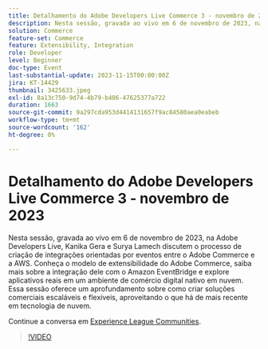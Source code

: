 ```yaml
---
title: Detalhamento do Adobe Developers Live Commerce 3 - novembro de 2023
description: Nesta sessão, gravada ao vivo em 6 de novembro de 2023, na Adobe Developers Live, Kanika Gera e Surya Lamech discutem o processo de criação de integrações orientadas por eventos entre o Adobe Commerce e a AWS. Conheça o modelo de extensibilidade do Adobe Commerce, saiba mais sobre a integração dele com o Amazon EventBridge e explore aplicativos reais em um ambiente de comércio digital nativo em nuvem. Essa sessão oferece um aprofundamento sobre como criar soluções comerciais escaláveis e flexíveis, aproveitando o que há de mais recente em tecnologia de nuvem.
solution: Commerce
feature-set: Commerce
feature: Extensibility, Integration
role: Developer
level: Beginner
doc-type: Event
last-substantial-update: 2023-11-15T00:00:00Z
jira: KT-14429
thumbnail: 3425633.jpeg
exl-id: 8a13c750-9d74-4b79-b406-47625377a722
duration: 1663
source-git-commit: 9a297cda953d4414131657f9ac84580aea0eabeb
workflow-type: tm+mt
source-wordcount: '162'
ht-degree: 0%

---
```


# Detalhamento do Adobe Developers Live Commerce 3 - novembro de 2023

Nesta sessão, gravada ao vivo em 6 de novembro de 2023, na Adobe Developers Live, Kanika Gera e Surya Lamech discutem o processo de criação de integrações orientadas por eventos entre o Adobe Commerce e a AWS. Conheça o modelo de extensibilidade do Adobe Commerce, saiba mais sobre a integração dele com o Amazon EventBridge e explore aplicativos reais em um ambiente de comércio digital nativo em nuvem. Essa sessão oferece um aprofundamento sobre como criar soluções comerciais escaláveis e flexíveis, aproveitando o que há de mais recente em tecnologia de nuvem.

Continue a conversa em [Experience League Communities](https://adobe.ly/3ts1NW5).

>[!VIDEO](https://video.tv.adobe.com/v/3425633/?learn=on)
